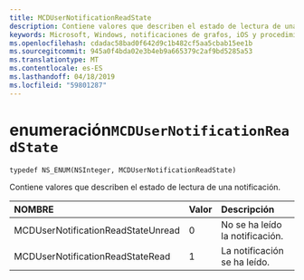 ```yaml
---
title: MCDUserNotificationReadState
description: Contiene valores que describen el estado de lectura de una notificación.
keywords: Microsoft, Windows, notificaciones de grafos, iOS y procedimientos de iPhone
ms.openlocfilehash: cdadac58bad0f642d9c1b482cf5aa5cbab15ee1b
ms.sourcegitcommit: 945a0f4bda02e3b4eb9a665379c2af9bd5285a53
ms.translationtype: MT
ms.contentlocale: es-ES
ms.lasthandoff: 04/18/2019
ms.locfileid: "59801287"
---
```

# <a name="enum-mcdusernotificationreadstate"></a>enumeración`MCDUserNotificationReadState`

```
typedef NS_ENUM(NSInteger, MCDUserNotificationReadState)
```

Contiene valores que describen el estado de lectura de una notificación.

|NOMBRE | Valor | Descripción |
|:-- |:-- |:-- |
|   MCDUserNotificationReadStateUnread |0| No se ha leído la notificación. |
|   MCDUserNotificationReadStateRead | 1| La notificación se ha leído.|